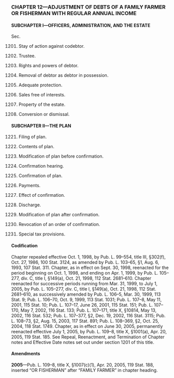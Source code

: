 ### **CHAPTER 12—ADJUSTMENT OF DEBTS OF A FAMILY FARMER OR FISHERMAN WITH REGULAR ANNUAL INCOME** ###

#### SUBCHAPTER I—OFFICERS, ADMINISTRATION, AND THE ESTATE ####

Sec.

1201. Stay of action against codebtor.

1202. Trustee.

1203. Rights and powers of debtor.

1204. Removal of debtor as debtor in possession.

1205. Adequate protection.

1206. Sales free of interests.

1207. Property of the estate.

1208. Conversion or dismissal.

#### SUBCHAPTER II—THE PLAN ####

1221. Filing of plan.

1222. Contents of plan.

1223. Modification of plan before confirmation.

1224. Confirmation hearing.

1225. Confirmation of plan.

1226. Payments.

1227. Effect of confirmation.

1228. Discharge.

1229. Modification of plan after confirmation.

1230. Revocation of an order of confirmation.

1231. Special tax provisions.

#### Codification ####

Chapter repealed effective Oct. 1, 1998, by Pub. L. 99–554, title III, §302(f), Oct. 27, 1986, 100 Stat. 3124, as amended by Pub. L. 103–65, §1, Aug. 6, 1993, 107 Stat. 311. Chapter, as in effect on Sept. 30, 1998, reenacted for the period beginning on Oct. 1, 1998, and ending on Apr. 1, 1999, by Pub. L. 105–277, div. C, title I, §149(a), Oct. 21, 1998, 112 Stat. 2681–610. Chapter reenacted for successive periods running from Mar. 31, 1999, to July 1, 2005, by Pub. L. 105–277, div. C, title I, §149(a), Oct. 21, 1998, 112 Stat. 2681–610, as successively amended by Pub. L. 106–5, Mar. 30, 1999, 113 Stat. 9; Pub. L. 106–70, Oct. 9, 1999, 113 Stat. 1031; Pub. L. 107–8, May 11, 2001, 115 Stat. 10; Pub. L. 107–17, June 26, 2001, 115 Stat. 151; Pub. L. 107–170, May 7, 2002, 116 Stat. 133; Pub. L. 107–171, title X, §10814, May 13, 2002, 116 Stat. 532; Pub. L. 107–377, §2, Dec. 19, 2002, 116 Stat. 3115; Pub. L. 108–73, §2, Aug. 15, 2003, 117 Stat. 891; Pub. L. 108–369, §2, Oct. 25, 2004, 118 Stat. 1749. Chapter, as in effect on June 30, 2005, permanently reenacted effective July 1, 2005, by Pub. L. 109–8, title X, §1001(a), Apr. 20, 2005, 119 Stat. 185. See Repeal, Reenactment, and Termination of Chapter notes and Effective Date notes set out under section 1201 of this title.

#### Amendments ####

**2005**—Pub. L. 109–8, title X, §1007(c)(1), Apr. 20, 2005, 119 Stat. 188, inserted “OR FISHERMAN” after “FAMILY FARMER” in chapter heading.
